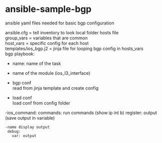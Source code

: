 # ansible-sample-bgp
ansible yaml files needed for basic bgp configuration


ansible.cfg = tell inventory to look local folder hosts file\
group_vars =  variables that are common\
host_vars = specific config for each host\
templates/ios_bgp.j2 = jinja file for looping bgp config in hosts_vars\
bgp playbook:
  - name: name of the task
  - name of the module (ios_l3_interface)
  
  - bgp conf  
     read from jinja template and create config
     
  - load conf   
    load conf from config folder
    
  -ios_command:
     commands:
        run commands (show ip int b)
     register: output (save output in variable)
    
    -name display output
     debug:
       var: output
    
    
